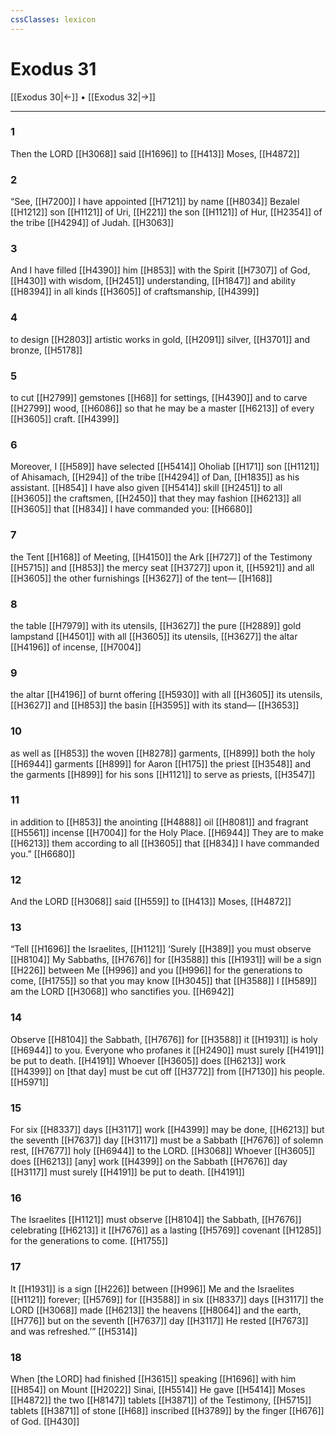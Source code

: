 ```yaml
---
cssClasses: lexicon
---
```


# Exodus 31

[[Exodus 30|←]] • [[Exodus 32|→]]

---

### 1
Then the LORD [[H3068]] said [[H1696]] to [[H413]] Moses, [[H4872]]

### 2
“See, [[H7200]] I have appointed [[H7121]] by name [[H8034]] Bezalel [[H1212]] son [[H1121]] of Uri, [[H221]] the son [[H1121]] of Hur, [[H2354]] of the tribe [[H4294]] of Judah. [[H3063]]

### 3
And I have filled [[H4390]] him [[H853]] with the Spirit [[H7307]] of God, [[H430]] with wisdom, [[H2451]] understanding, [[H1847]] and ability [[H8394]] in all kinds [[H3605]] of craftsmanship, [[H4399]]

### 4
to design [[H2803]] artistic works in gold, [[H2091]] silver, [[H3701]] and bronze, [[H5178]]

### 5
to cut [[H2799]] gemstones [[H68]] for settings, [[H4390]] and to carve [[H2799]] wood, [[H6086]] so that he may be a master [[H6213]] of every [[H3605]] craft. [[H4399]]

### 6
Moreover, I [[H589]] have selected [[H5414]] Oholiab [[H171]] son [[H1121]] of Ahisamach, [[H294]] of the tribe [[H4294]] of Dan, [[H1835]] as his assistant. [[H854]] I have also given [[H5414]] skill [[H2451]] to all [[H3605]] the craftsmen, [[H2450]] that they may fashion [[H6213]] all [[H3605]] that [[H834]] I have commanded you: [[H6680]]

### 7
the Tent [[H168]] of Meeting, [[H4150]] the Ark [[H727]] of the Testimony [[H5715]] and [[H853]] the mercy seat [[H3727]] upon it, [[H5921]] and all [[H3605]] the other furnishings [[H3627]] of the tent— [[H168]]

### 8
the table [[H7979]] with its utensils, [[H3627]] the pure [[H2889]] gold lampstand [[H4501]] with all [[H3605]] its utensils, [[H3627]] the altar [[H4196]] of incense, [[H7004]]

### 9
the altar [[H4196]] of burnt offering [[H5930]] with all [[H3605]] its utensils, [[H3627]] and [[H853]] the basin [[H3595]] with its stand— [[H3653]]

### 10
as well as [[H853]] the woven [[H8278]] garments, [[H899]] both the holy [[H6944]] garments [[H899]] for Aaron [[H175]] the priest [[H3548]] and the garments [[H899]] for his sons [[H1121]] to serve as priests, [[H3547]]

### 11
in addition to [[H853]] the anointing [[H4888]] oil [[H8081]] and fragrant [[H5561]] incense [[H7004]] for the Holy Place. [[H6944]] They are to make [[H6213]] them according to all [[H3605]] that [[H834]] I have commanded you.” [[H6680]]

### 12
And the LORD [[H3068]] said [[H559]] to [[H413]] Moses, [[H4872]]

### 13
“Tell [[H1696]] the Israelites, [[H1121]] ‘Surely [[H389]] you must observe [[H8104]] My Sabbaths, [[H7676]] for [[H3588]] this [[H1931]] will be a sign [[H226]] between Me [[H996]] and you [[H996]] for the generations to come, [[H1755]] so that you may know [[H3045]] that [[H3588]] I [[H589]] am the LORD [[H3068]] who sanctifies you. [[H6942]]

### 14
Observe [[H8104]] the Sabbath, [[H7676]] for [[H3588]] it [[H1931]] is holy [[H6944]] to you.  Everyone who profanes it [[H2490]] must surely [[H4191]] be put to death. [[H4191]] Whoever [[H3605]] does [[H6213]] work [[H4399]] on [that day]  must be cut off [[H3772]] from [[H7130]] his people. [[H5971]]

### 15
For six [[H8337]] days [[H3117]] work [[H4399]] may be done, [[H6213]] but the seventh [[H7637]] day [[H3117]] must be a Sabbath [[H7676]] of solemn rest, [[H7677]] holy [[H6944]] to the LORD. [[H3068]] Whoever [[H3605]] does [[H6213]] [any] work [[H4399]] on the Sabbath [[H7676]] day [[H3117]] must surely [[H4191]] be put to death. [[H4191]]

### 16
The Israelites [[H1121]] must observe [[H8104]] the Sabbath, [[H7676]] celebrating [[H6213]] it [[H7676]] as a lasting [[H5769]] covenant [[H1285]] for the generations to come. [[H1755]]

### 17
It [[H1931]] is a sign [[H226]] between [[H996]] Me and the Israelites [[H1121]] forever; [[H5769]] for [[H3588]] in six [[H8337]] days [[H3117]] the LORD [[H3068]] made [[H6213]] the heavens [[H8064]] and the earth, [[H776]] but on the seventh [[H7637]] day [[H3117]] He rested [[H7673]] and was refreshed.’” [[H5314]]

### 18
When [the LORD] had finished [[H3615]] speaking [[H1696]] with him [[H854]] on Mount [[H2022]] Sinai, [[H5514]] He gave [[H5414]] Moses [[H4872]] the two [[H8147]] tablets [[H3871]] of the Testimony, [[H5715]] tablets [[H3871]] of stone [[H68]] inscribed [[H3789]] by the finger [[H676]] of God. [[H430]]

